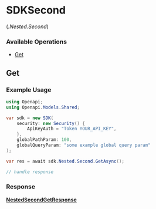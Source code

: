 # SDKSecond
(*.Nested.Second*)

### Available Operations

* [Get](#get)

## Get

### Example Usage

```csharp
using Openapi;
using Openapi.Models.Shared;

var sdk = new SDK(
    security: new Security() {
        ApiKeyAuth = "Token YOUR_API_KEY",
    },
    globalPathParam: 100,
    globalQueryParam: "some example global query param"
);

var res = await sdk.Nested.Second.GetAsync();

// handle response
```


### Response

**[NestedSecondGetResponse](../../models/operations/NestedSecondGetResponse.md)**

